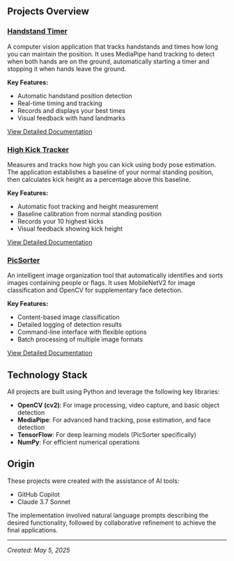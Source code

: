 ## Projects Overview

### [Handstand Timer](handstandtimer/main.md)

A computer vision application that tracks handstands and times how long you can maintain the position. It uses MediaPipe hand tracking to detect when both hands are on the ground, automatically starting a timer and stopping it when hands leave the ground.

**Key Features:**
- Automatic handstand position detection
- Real-time timing and tracking
- Records and displays your best times
- Visual feedback with hand landmarks

[View Detailed Documentation](handstandtimer/main.md)

### [High Kick Tracker](highkick/main.md)

Measures and tracks how high you can kick using body pose estimation. The application establishes a baseline of your normal standing position, then calculates kick height as a percentage above this baseline.

**Key Features:**
- Automatic foot tracking and height measurement
- Baseline calibration from normal standing position
- Records your 10 highest kicks
- Visual feedback showing kick height

[View Detailed Documentation](highkick/main.md)

### [PicSorter](picsorter/main.md)

An intelligent image organization tool that automatically identifies and sorts images containing people or flags. It uses MobileNetV2 for image classification and OpenCV for supplementary face detection.

**Key Features:**
- Content-based image classification
- Detailed logging of detection results
- Command-line interface with flexible options
- Batch processing of multiple image formats

[View Detailed Documentation](picsorter/main.md)

## Technology Stack

All projects are built using Python and leverage the following key libraries:

- **OpenCV (cv2)**: For image processing, video capture, and basic object detection
- **MediaPipe**: For advanced hand tracking, pose estimation, and face detection
- **TensorFlow**: For deep learning models (PicSorter specifically)
- **NumPy**: For efficient numerical operations

## Origin

These projects were created with the assistance of AI tools:
- GitHub Copilot
- Claude 3.7 Sonnet

The implementation involved natural language prompts describing the desired functionality, followed by collaborative refinement to achieve the final applications.

---

*Created: May 5, 2025*